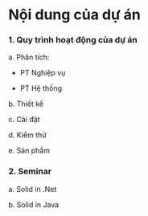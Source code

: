 # Nội dung của dự án

### 1. Quy trình hoạt động của dự án

a. Phân tích: 

- PT Nghiệp vụ

- PT Hệ thống

b. Thiết kế

c. Cài đặt

d. Kiểm thử

e. Sản phẩm


### 2. Seminar

a. Solid in .Net

b. Solid in Java
